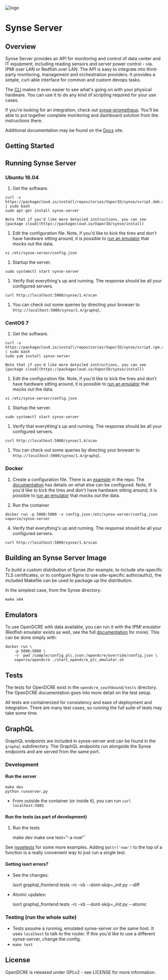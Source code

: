 ![logo](https://github.com/vapor-ware/synse-server/raw/master/assets/logo.png)

# Synse Server

## Overview

Synse Server provides an API for monitoring and control of data center and IT equipment, including reading sensors and server power control - via. IPMI over LAN or Redfish over LAN. The API is easy to integrate into third-party monitoring, management and orchestration providers. It provides a simple, curl-able interface for common and custom devops tasks.

The [CLI](https://github.com/vapor-ware/synse-cli) makes it even easier to see what's going on with your physical hardware. You can use it to do any kind of scripting required for your use cases.

If you're looking for an integration, check out [synse-prometheus](https://github.com/vapor-ware/synse-prometheus). You'll be able to put together complete monitoring and dashboard solution from the instructions there.

Additional documentation may be found on the [Docs][docs] site.

## Getting Started

## Running Synse Server

### Ubuntu 16.04

1. Get the software.

```
curl -s https://packagecloud.io/install/repositories/VaporIO/synse/script.deb.sh | sudo bash
sudo apt-get install synse-server
```

    Note that if you'd like more detailed instructions, you can see [package cloud](https://packagecloud.io/VaporIO/synse/install)

1. Edit the configuration file. Note, if you'd like to kick the tires and don't have hardware sitting around, it is possible to [run an emulator](#emulator) that mocks out the data.

```
vi /etc/synse-server/config.json
```

1. Startup the server.

```
sudo systemctl start synse-server
```

1. Verify that everything's up and running. The response should be all your configured servers.

```
curl http://localhost:5000/synse/1.4/scan
```

1. You can check out some queries by directing your browser to `http://localhost:5000/synse/1.4/graphql`.

### CentOS 7

1. Get the software.

```
curl -s https://packagecloud.io/install/repositories/VaporIO/synse/script.rpm.sh | sudo bash
sudo yum install synse-server
```

    Note that if you'd like more detailed instructions, you can see [package cloud](https://packagecloud.io/VaporIO/synse/install)

1. Edit the configuration file. Note, if you'd like to kick the tires and don't have hardware sitting around, it is possible to [run an emulator](#emulator) that mocks out the data.

```
vi /etc/synse-server/config.json
```

1. Startup the server.

```
sudo systemctl start synse-server
```

1. Verify that everything's up and running. The response should be all your configured servers.

```
curl http://localhost:5000/synse/1.4/scan
```

1. You can check out some queries by directing your browser to `http://localhost:5000/synse/1.4/graphql`.

### Docker

1. Create a configuration file. There is an [example](https://github.com/vapor-ware/synse-server/blob/master/bmc-config.json) in the repo. The [documentation][docs] has details on what else can be configured. Note, if you'd like to kick the tires and don't have hardware sitting around, it is possible to [run an emulator](#emulator) that mocks out the data.

2. Run the container

```
docker run -p 5000:5000 -v config.json:/etc/synse-server/config.json vaporio/synse-server
```

4. Verify that everything's up and running. The response should be all your configured servers.

```
curl http://localhost:5000/synse/1.4/scan
```

## Building an Synse Server Image

To build a custom distribution of Synse (for example, to include site-specific TLS certificates, or to configure Nginx to use site-specific authn/authz), the included Makefile can be used to package up the distribution.

In the simplest case, from the Synse directory:
```
make x64
```

## Emulators

To use OpenDCRE with data available, you can run it with the IPMI emulator (Redfish emulator exists as well, see the full [documentation][docs] for more). This can be done simply with:

```
docker run \
    -p 5000:5000 \
    -v `pwd`/sample/config_plc.json:/opendcre/override/config.json \
    vaporio/opendcre ./start_opendcre_plc_emulator.sh
```

## Tests

The tests for OpenDCRE exist in the `opendcre_southbound/tests` directory. The OpenDCRE documentation goes into more detail on the test setup.

All tests are containerized for consistency and ease of deployment and integration. There are many test cases, so running the full suite of tests may take some time.

## GraphQL

GraphQL endpoints are included in synse-server and can be found in the `graphql` subdirectory. The GraphQL endpoints run alongside the Synse endpoints and are served from the same port.

### Development

#### Run the server

    make dev
    python runserver.py

- From outside the container (or inside it), you can run `curl localhost:5001`

#### Run the tests (as part of development)

1. Run the tests

    make dev
    make one test="-a now"`

See [nosetests](http://nose.readthedocs.io/en/latest/usage.html) for some more examples. Adding `@attr('now')` to
the top of a function is a really convenient way to just run a single test.

#### Getting isort errors?

- See the changes:

    isort graphql_frontend tests -rc -vb --dont-skip=__init_.py --diff

- Atomic updates:

    isort graphql_frontend tests -rc -vb --dont-skip=__init_.py --atomic

### Testing (run the whole suite)

- Tests assume a running, emulated synse-server on the same host. It uses `localhost` to talk to the router. If this
you'd like to use a different synse-server, change the config.
- `make test`

## License
OpenDCRE is released under GPLv2 - see LICENSE for more information.

[docs]: http://opendcre.com
